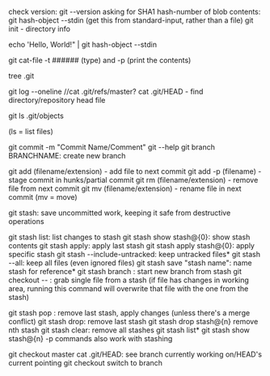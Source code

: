 <!-- Write git commands you learned here :) -->

check version: git --version
asking for SHA1 hash-number of blob contents: git hash-object --stdin (get this from standard-input, rather than a file)
git init - directory info

echo 'Hello, World!" | git hash-object --stdin

git cat-file -t ###### (type) and -p (print the contents)

tree .git

git log --oneline
//cat .git/refs/master?
cat .git/HEAD - find directory/repository head file

git ls .git/objects

(ls = list files)

git commit -m "Commit Name/Comment"
git --help
git branch BRANCHNAME: create new branch

git add (filename/extension) - add file to next commit
git add -p (filename) - stage commit in hunks/partial commit
git rm (filename/extension) - remove file from next commit
git mv (filename/extension) - rename file in next commit (mv = move)

git stash: save uncommitted work, keeping it safe from destructive operations

git stash list: list changes to stash
git stash show stash@{0}: show stash contents
git stash apply: apply last stash
git stash apply stash@{0}: apply specific stash
git stash --include-untracked: keep untracked files*
git stash --all: keep all files (even ignored files)
git stash save "stash name": name stash for reference*
git stash branch <optional branch name>: start new branch from stash
git checkout <stash name> -- <filename>: grab single file from a stash (if file has changes in working area, running this command will overwrite that file with the one from the stash)

git stash pop : remove last stash, apply changes (unless there's a merge conflict)
git stash drop: remove last stash
git stash drop stash@{n} remove nth stash
git stash clear: remove all stashes
git stash list\*
git stash show stash@{n}
-p commands also work with stashing

git checkout master
cat .git/HEAD: see branch currently working on/HEAD's current pointing
git checkout <branchname> switch to branch <branchname>

